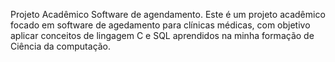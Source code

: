 Projeto Acadêmico Software de agendamento.
Este é um projeto acadêmico focado em software de agedamento para clínicas médicas, com objetivo aplicar conceitos de lingagem C e SQL aprendidos na minha formação de Ciência da computação.
